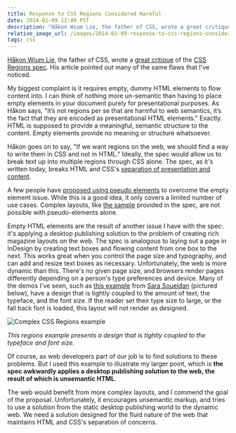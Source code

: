 ```yaml
---
title: Response to CSS Regions Considered Harmful
date: 2014-02-09 12:49 PST
description: "Håkon Wium Lie, the father of CSS, wrote a great critique of the CSS Regions spec. His article pointed out many of the same flaws that I've noticed."
relative_image_url: /images/2014-02-09-response-to-css-regions-considered-harmful/regions-demo.png
tags: css
---
```


[Håkon Wium Lie](http://people.opera.com/howcome/), the father of CSS, wrote a [great critique](http://alistapart.com/blog/post/css-regions-considered-harmful) of the [CSS Regions spec](http://www.w3.org/TR/2013/WD-css3-regions-20130528/). His article pointed out many of the same flaws that I've noticed.

My biggest complaint is it requires empty, dummy HTML elements to flow content into. I can think of nothing more un-semantic than having to place empty elements in your document purely for presentational purposes. As Håkon says, "it’s not regions per se that are harmful to web semantics, it’s the fact that they are encoded as presentational HTML elements." Exactly. HTML is supposed to provide a meaningful, semantic structure to the content. Empty elements provide no meaning or structure whatsoever.

Håkon goes on to say, "If we want regions on the web, we should find a way to write them in CSS and not in HTML." Ideally, the spec would allow us to break text up into multiple regions through CSS alone. The spec, as it's written today, breaks HTML and CSS's [separation of presentation and content](http://en.wikipedia.org/wiki/Separation_of_presentation_and_content).

A few people have [proposed using pseudo elements](http://flippinawesome.org/2014/01/27/css-regions-matter/) to overcome the empty element issue. While this is a good idea, it only covers a limited number of use cases. Complex layouts, like [the sample](http://www.w3.org/TR/2013/WD-css3-regions-20130528/#named-flows-and-regions) provided in the spec, are not possible with pseudo-elements alone.

Empty HTML elements are the result of another issue I have with the spec: it's applying a desktop publishing solution to the problem of creating rich magazine layouts on the web. The spec is analogous to laying out a page in InDesign by creating text boxes and flowing content from one box to the next. This works great when you control the page size and typography, and can add and resize text boxes as necessary. Unfortunately, the web is more dynamic than this. There's no given page size, and browsers render pages differently depending on a person's type preferences and device. Many of the demos I've seen, such as [this example](http://sarasoueidan.com/blog/css-regions-with-shapes-for-readability/) from [Sara Soueidan](http://sarasoueidan.com/) (pictured below), have a design that is tightly coupled to the amount of text, the typeface, and the font size. If the reader set their type size to large, or the fall back font is loaded, this layout will not render as designed.

![Complex CSS Regions example](/images/2014-02-09-response-to-css-regions-considered-harmful/regions-demo.png)

_This regions example presents a design that is tightly coupled to the typeface and font size._

Of course, as web developers part of our job is to find solutions to these problems. But I used this example to illustrate my larger point, which is **the spec awkwardly applies a desktop publishing solution to the web, the result of which is unsemantic HTML**.

The web would benefit from more complex layouts, and I commend the goal of the proposal. Unfortunately, it encourages unsemantic markup, and tries to use a solution from the static desktop publishing world to the dynamic web. We need a solution designed for the fluid nature of the web that maintains HTML and CSS's separation of concerns.
